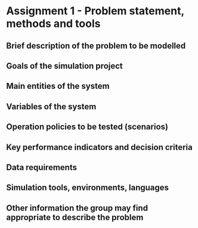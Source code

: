 # Assignment 1 - Problem statement, methods and tools

## Brief description of the problem to be modelled

## Goals of the simulation project

## Main entities of the system

## Variables of the system

## Operation policies to be tested (scenarios)

## Key performance indicators and decision criteria

## Data requirements

## Simulation tools, environments, languages

## Other information the group may find appropriate to describe the problem